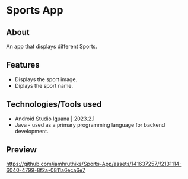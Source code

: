 # Sports App

## About
An app that displays different Sports.

## Features
- Displays the sport image.
- Diplays the sport name.


## Technologies/Tools used
- Android Studio Iguana | 2023.2.1
- Java - used as a primary programming language for backend development.

## Preview


https://github.com/iamhruthiks/Sports-App/assets/141637257/f2131114-6040-4799-8f2a-0811a6eca6e7
























